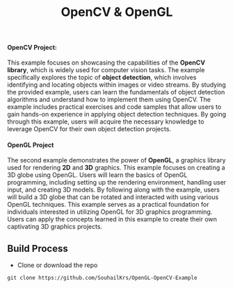 <h1 align="center"> OpenCV & OpenGL </h1> <br>




#### OpenCV Project:
This example focuses on showcasing the capabilities of the **OpenCV library**, which is widely used for computer vision tasks. The example specifically explores the topic of **object detection**, which involves identifying and locating objects within images or video streams. By studying the provided example, users can learn the fundamentals of object detection algorithms and understand how to implement them using OpenCV. The example includes practical exercises and code samples that allow users to gain hands-on experience in applying object detection techniques. By going through this example, users will acquire the necessary knowledge to leverage OpenCV for their own object detection projects.

#### OpenGL Project
The second example demonstrates the power of **OpenGL**, a graphics library used for rendering **2D** and **3D** graphics. This example focuses on creating a 3D globe using OpenGL. Users will learn the basics of OpenGL programming, including setting up the rendering environment, handling user input, and creating 3D models. By following along with the example, users will build a 3D globe that can be rotated and interacted with using various OpenGL techniques. This example serves as a practical foundation for individuals interested in utilizing OpenGL for 3D graphics programming. Users can apply the concepts learned in this example to create their own captivating 3D graphics projects.


## Build Process

- Clone or download the repo 

```{r klippy, echo=FALSE, include=TRUE}
git clone https://github.com/SouhailKrs/OpenGL-OpenCV-Example

```





